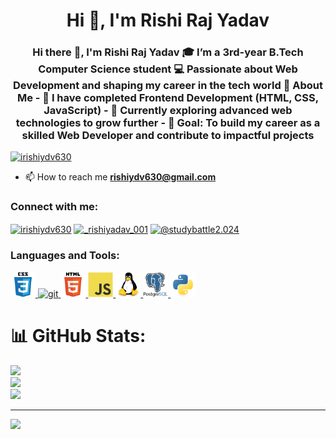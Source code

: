 <h1 align="center">Hi 👋, I'm Rishi Raj Yadav</h1>
<h3 align="center">Hi there 👋, I'm Rishi Raj Yadav 🎓 I’m a 3rd-year B.Tech Computer Science student 💻 Passionate about Web Development and shaping my career in the tech world  🚀
 About Me - 🌱 I have completed Frontend Development (HTML, CSS, JavaScript) - 🔭 Currently exploring advanced web technologies to grow further - 
🎯 Goal: To build my career as a skilled Web Developer and contribute to impactful projects</h3>

<p align="left"> <a href="https://twitter.com/irishiydv630" target="blank"><img src="https://img.shields.io/twitter/follow/irishiydv630?logo=twitter&style=for-the-badge" alt="irishiydv630" /></a> </p>

- 📫 How to reach me **rishiydv630@gmail.com**

<h3 align="left">Connect with me:</h3>
<p align="left">
<a href="https://twitter.com/irishiydv630" target="blank"><img align="center" src="https://raw.githubusercontent.com/rahuldkjain/github-profile-readme-generator/master/src/images/icons/Social/twitter.svg" alt="irishiydv630" height="30" width="40" /></a>
<a href="https://instagram.com/_rishiyadav_01" target="blank"><img align="center" src="https://raw.githubusercontent.com/rahuldkjain/github-profile-readme-generator/master/src/images/icons/Social/instagram.svg" alt="_rishiyadav_001" height="30" width="40" /></a>
<a href="https://youtube.com/@studybattle2.024?si=-UDriqFB5DVOejLM" target="blank"><img align="center" src="https://raw.githubusercontent.com/rahuldkjain/github-profile-readme-generator/master/src/images/icons/Social/youtube.svg" alt="@studybattle2.024" height="30" width="40" /></a>
</p>

<h3 align="left">Languages and Tools:</h3>
<p align="left"> <a href="https://www.w3schools.com/css/" target="_blank" rel="noreferrer"> <img src="https://raw.githubusercontent.com/devicons/devicon/master/icons/css3/css3-original-wordmark.svg" alt="css3" width="40" height="40"/> </a>  <a href="https://git-scm.com/" target="_blank" rel="noreferrer"> <img src="https://www.vectorlogo.zone/logos/git-scm/git-scm-icon.svg" alt="git" width="40" height="40"/> </a>  <a href="https://www.w3.org/html/" target="_blank" rel="noreferrer"> <img src="https://raw.githubusercontent.com/devicons/devicon/master/icons/html5/html5-original-wordmark.svg" alt="html5" width="40" height="40"/> </a>  <a href="https://developer.mozilla.org/en-US/docs/Web/JavaScript" target="_blank" rel="noreferrer"> <img src="https://raw.githubusercontent.com/devicons/devicon/master/icons/javascript/javascript-original.svg" alt="javascript" width="40" height="40"/> </a>  <a href="https://www.linux.org/" target="_blank" rel="noreferrer"> <img src="https://raw.githubusercontent.com/devicons/devicon/master/icons/linux/linux-original.svg" alt="linux" width="40" height="40"/> </a>  <a href="https://www.postgresql.org" target="_blank" rel="noreferrer"> <img src="https://raw.githubusercontent.com/devicons/devicon/master/icons/postgresql/postgresql-original-wordmark.svg" alt="postgresql" width="40" height="40"/> </a>  <a href="https://www.python.org" target="_blank" rel="noreferrer"> <img src="https://raw.githubusercontent.com/devicons/devicon/master/icons/python/python-original.svg" alt="python" width="40" height="40"/> </a> </p>


# 📊 GitHub Stats:
![](https://github-readme-stats.vercel.app/api?username=Rishi001yadav&theme=dark&hide_border=false&include_all_commits=false&count_private=false)<br/>
![](https://nirzak-streak-stats.vercel.app/?user=Rishi001yadav&theme=dark&hide_border=false)<br/>
![](https://github-readme-stats.vercel.app/api/top-langs/?username=Rishi001yadav&theme=dark&hide_border=false&include_all_commits=false&count_private=false&layout=compact)

---
[![](https://visitcount.itsvg.in/api?id=Rishi001yadav&icon=0&color=0)](https://visitcount.itsvg.in)

<!-- Proudly created with GPRM ( https://gprm.itsvg.in ) -->